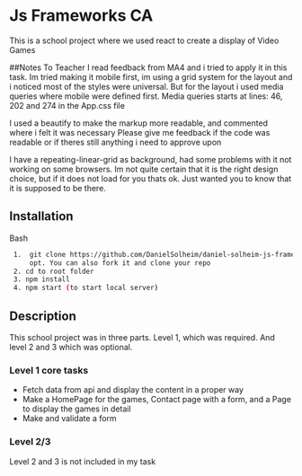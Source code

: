 # Js Frameworks CA
This is a school project where we used react to create a display of Video Games  

##Notes To Teacher
I read feedback from MA4 and i tried to apply it in this task.
Im tried making it mobile first, im using a grid system for the layout
and i noticed most of the styles were universal. But for the layout i used media queries where mobile were defined first.
Media queries starts at lines: 46, 202 and 274 in the App.css file

I used a beautify to make the markup more readable, and commented where i felt it was necessary
Please give me feedback if the code was readable or if theres still anything i need to approve upon

I have a repeating-linear-grid as background, had some problems with it not working on some browsers.
Im not quite certain that it is the right design choice, but if it does not load for you thats ok.
Just wanted you to know that it is supposed to be there. 

## Installation
Bash
```bash
 1.  git clone https://github.com/DanielSolheim/daniel-solheim-js-frameworks-ca.js
     opt. You can also fork it and clone your repo
 2. cd to root folder
 3. npm install
 4. npm start (to start local server)
```



## Description
This school project was in three parts. Level 1, which was required. And level 2 and 3 which was optional.

### Level 1 core tasks
- Fetch data from api and display the content in a proper way
- Make a HomePage for the games, Contact page with a form, and a Page to display the games in detail
- Make and validate a form


### Level 2/3
Level 2 and 3 is not included in my task
